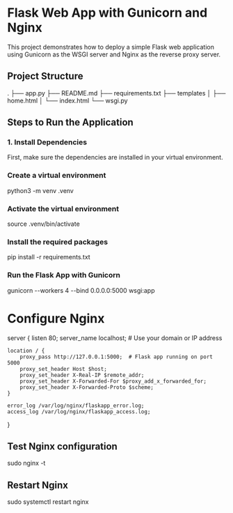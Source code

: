 # Flask Web App with Gunicorn and Nginx

This project demonstrates how to deploy a simple Flask web application using Gunicorn as the WSGI server and Nginx as the reverse proxy server.

## Project Structure
.
├── app.py
├── README.md
├── requirements.txt
├── templates
│   ├── home.html
│   └── index.html
└── wsgi.py

## Steps to Run the Application

### 1. Install Dependencies
First, make sure the dependencies are installed in your virtual environment.

### Create a virtual environment
python3 -m venv .venv

### Activate the virtual environment
source .venv/bin/activate

### Install the required packages
pip install -r requirements.txt

### Run the Flask App with Gunicorn
gunicorn --workers 4 --bind 0.0.0.0:5000 wsgi:app   

# Configure Nginx
server {
    listen 80;
    server_name localhost;  # Use your domain or IP address

    location / {
        proxy_pass http://127.0.0.1:5000;  # Flask app running on port 5000
        proxy_set_header Host $host;
        proxy_set_header X-Real-IP $remote_addr;
        proxy_set_header X-Forwarded-For $proxy_add_x_forwarded_for;
        proxy_set_header X-Forwarded-Proto $scheme;
    }

    error_log /var/log/nginx/flaskapp_error.log;
    access_log /var/log/nginx/flaskapp_access.log;
}

## Test Nginx configuration
sudo nginx -t

## Restart Nginx
sudo systemctl restart nginx